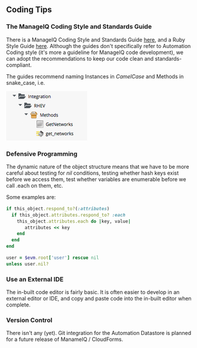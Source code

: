 ## Coding Tips

### The ManageIQ Coding Style and Standards Guide

There is a ManageIQ Coding Style and Standards Guide [here](http://manageiq.org/documentation/development/coding_style_and_standards/), and a Ruby Style Guide [here](https://github.com/ManageIQ/ruby-style-guide). Although the guides don't specifically refer to Automation Coding style (it's more a guideline for ManageIQ code development), we can adopt the recommendations to keep our code clean and standards-compliant.

The guides recommend naming Instances in _CamelCase_ and Methods in snake_case, i.e.

![Screenshot](images/screenshot1.png)

### Defensive Programming

The dynamic nature of the object structure means that we have to be more careful about testing for _nil_ conditions, testing whether hash keys exist before we access them, test whether variables are enumerable before we call .each on them, etc.

Some examples are:

```ruby
if this_object.respond_to?(:attributes)
  if this_object.attributes.respond_to? :each
    this_object.attributes.each do |key, value|
       attributes << key
    end
  end
end
```

```ruby
user = $evm.root['user'] rescue nil
unless user.nil?
```



### Use an External IDE
The in-built code editor is fairly basic. It is often easier to develop in an external editor or IDE, and copy and paste code into the in-built editor when complete.


### Version Control

There isn't any (yet). Git integration for the Automation Datastore is planned for a future release of ManameIQ / CloudForms.